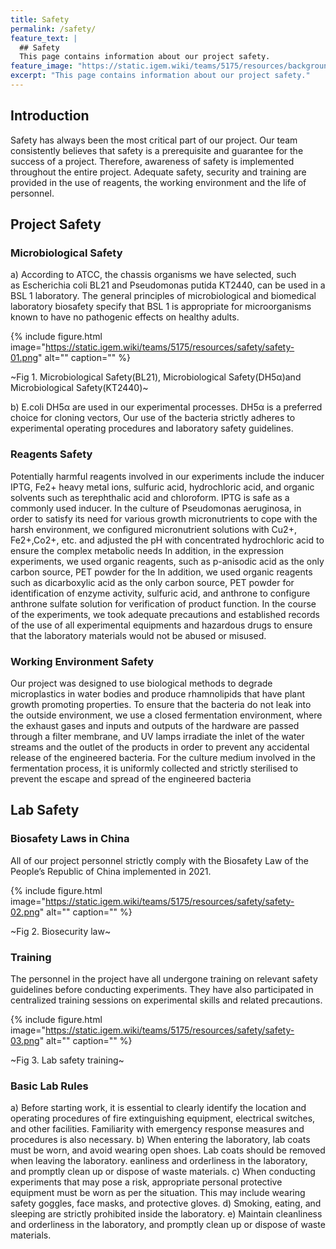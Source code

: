 ```yaml
---
title: Safety
permalink: /safety/
feature_text: |
  ## Safety
  This page contains information about our project safety.
feature_image: "https://static.igem.wiki/teams/5175/resources/background/bg-safety.jpg"
excerpt: "This page contains information about our project safety."
---
```


## Introduction

Safety has always been the most critical part of our project. Our team consistently believes that safety is a prerequisite and guarantee for the success of a project. Therefore, awareness of safety is implemented throughout the entire project. Adequate safety, security and training are provided in the use of reagents, the working environment and the life of personnel.

## Project Safety

### Microbiological Safety

a) According to ATCC, the chassis organisms we have selected, such as Escherichia coli BL21 and Pseudomonas putida KT2440, can be used in a BSL 1 laboratory. The general principles of microbiological and biomedical laboratory biosafety specify that BSL 1 is appropriate for microorganisms known to have no pathogenic effects on healthy adults.


{% include figure.html image="https://static.igem.wiki/teams/5175/resources/safety/safety-01.png" alt="" caption="" %}

~Fig 1. Microbiological Safety(BL21), Microbiological Safety(DH5α)and Microbiological Safety(KT2440)~

b) E.coli DH5α are used in our experimental processes. DH5α is a preferred choice for cloning vectors, Our use of the bacteria strictly adheres to experimental operating procedures and laboratory safety guidelines.

### Reagents Safety

Potentially harmful reagents involved in our experiments include the inducer IPTG, Fe2+ heavy metal ions, sulfuric acid, hydrochloric acid, and organic solvents such as terephthalic acid and chloroform. IPTG is safe as a commonly used inducer. In the culture of Pseudomonas aeruginosa, in order to satisfy its need for various growth micronutrients to cope with the harsh environment, we configured micronutrient solutions with Cu2+, Fe2+,Co2+, etc. and adjusted the pH with concentrated hydrochloric acid to ensure the complex metabolic needs In addition, in the expression experiments, we used organic reagents, such as p-anisodic acid as the only carbon source, PET powder for the In addition, we used organic reagents such as dicarboxylic acid as the only carbon source, PET powder for identification of enzyme activity, sulfuric acid, and anthrone to configure anthrone sulfate solution for verification of product function. In the course of the experiments, we took adequate precautions and established records of the use of all experimental equipments and hazardous drugs to ensure that the laboratory materials would not be abused or misused.

### Working Environment Safety

Our project was designed to use biological methods to degrade microplastics in water bodies and produce rhamnolipids that have plant growth promoting properties. To ensure that the bacteria do not leak into the outside environment, we use a closed fermentation environment, where the exhaust gases and inputs and outputs of the hardware are passed through a filter membrane, and UV lamps irradiate the inlet of the water streams and the outlet of the products in order to prevent any accidental release of the engineered bacteria. For the culture medium involved in the fermentation process, it is uniformly collected and strictly sterilised to prevent the escape and spread of the engineered bacteria	

## Lab Safety

### Biosafety Laws in China

All of our project personnel strictly comply with the Biosafety Law of the People’s Republic of China implemented in 2021.

{% include figure.html image="https://static.igem.wiki/teams/5175/resources/safety/safety-02.png" alt="" caption="" %}

~Fig 2. Biosecurity law~

### Training

The personnel in the project have all undergone training on relevant safety guidelines before conducting experiments. They have also participated in centralized training sessions on experimental skills and related precautions.

{% include figure.html image="https://static.igem.wiki/teams/5175/resources/safety/safety-03.png" alt="" caption="" %}

~Fig 3. Lab safety training~

### Basic Lab Rules

a) Before starting work, it is essential to clearly identify the location and operating procedures of fire extinguishing equipment, electrical switches, and other facilities. Familiarity with emergency response measures and procedures is also necessary.
b) When entering the laboratory, lab coats must be worn, and avoid wearing open shoes. Lab coats should be removed when leaving the laboratory. eanliness and orderliness in the laboratory, and promptly clean up or dispose of waste materials.
c) When conducting experiments that may pose a risk, appropriate personal protective equipment must be worn as per the situation. This may include wearing safety goggles, face masks, and protective gloves.
d) Smoking, eating, and sleeping are strictly prohibited inside the laboratory.
e) Maintain cleanliness and orderliness in the laboratory, and promptly clean up or dispose of waste materials.